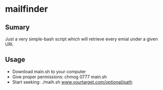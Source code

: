 # mailfinder

## Sumary

Just a very simple-bash script which will retrieve every emial under a given
URI.

## Usage

* Download main.sh to your computer
* Give proper permissions: chmog 0777 main.sh
* Start seeking: ./maih.sh www.yourtarget.com/optional/path
